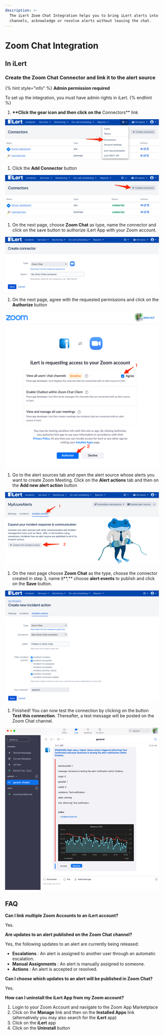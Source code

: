 ```yaml
---
description: >-
  The iLert Zoom Chat Integration helps you to bring iLert alerts into your Zoom
  channels, acknowledge or resolve alerts without leaving the chat.
---
```


# Zoom Chat Integration

## In iLert <a id="in-ilert"></a>

### Create the Zoom Chat Connector and link it to the alert source

{% hint style="info" %}
**Admin permission required**

To set up the integration, you must have admin rights in iLert.
{% endhint %}

1. **\*\*Click the gear icon and then click on the** Connectors\*\* link

![](../../.gitbook/assets/screenshot_16_03_21__15_46.png)

1. Click the **Add Connector** button

![](../../.gitbook/assets/screenshot_16_03_21__15_48.png)

1. On the next page, choose **Zoom Chat** as type, name the connector and click on the save button to authorize iLert App with your Zoom account.

![](../../.gitbook/assets/screenshot_16_03_21__16_18.png)

1. On the next page, agree with the requested permissions and click on the **Authorize** button

![](../../.gitbook/assets/screenshot_16_03_21__15_53.png)

1. Go to the alert sources tab and open the alert source whose alerts you want to create Zoom Meeting. Click on the **Alert actions** tab and then on the **Add new alert action** button

![](../../.gitbook/assets/screenshot_16_03_21__16_04.png)

1. On the next page choose **Zoom Chat** as the type, choose the connector created in step 3, name it**,** choose **alert events** to publish and click on the **Save** button.

![](../../.gitbook/assets/screenshot_16_03_21__16_27.png)

1. Finished! You can now test the connection by clicking on the button **Test this connection**. Thereafter, a test message will be posted on the Zoom Chat channel.

![](../../.gitbook/assets/zoom%20%282%29.png)

## FAQ <a id="faq"></a>

**Can I link multiple Zoom Accounts to an iLert account?**

Yes.

**Are updates to an alert published on the Zoom Chat channel?**

Yes, the following updates to an alert are currently being released:

* **Escalations** : An alert is assigned to another user through an automatic escalation.
* **Manual Assignments** : An alert is manually assigned to someone.
* **Actions** : An alert is accepted or resolved.

**Can I choose which updates to an alert will be published in Zoom Chat?**

Yes.

**How can I uninstall the iLert App from my Zoom account?**

1. Login to your Zoom Account and navigate to the Zoom App Marketplace
2. Click on the **Manage** link and then on the **Installed Apps** link \(alternatively you may also search for the **iLert** app\)
3. Click on the **iLert** app
4. Click on the **Uninstall** button

